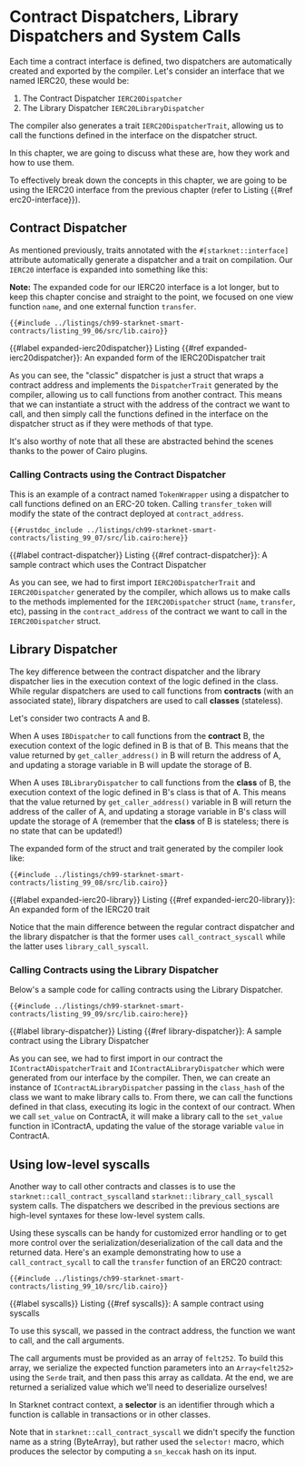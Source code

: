 # Contract Dispatchers, Library Dispatchers and System Calls

Each time a contract interface is defined, two dispatchers are automatically created and exported by the compiler. Let's consider an interface that we named IERC20, these would be:

1. The Contract Dispatcher `IERC20Dispatcher`
2. The Library Dispatcher `IERC20LibraryDispatcher`

The compiler also generates a trait `IERC20DispatcherTrait`, allowing us to call the functions defined in the interface on the dispatcher struct.

In this chapter, we are going to discuss what these are, how they work and how to use them.

To effectively break down the concepts in this chapter, we are going to be using the IERC20 interface from the previous chapter (refer to Listing {{#ref erc20-interface}}).

## Contract Dispatcher

As mentioned previously, traits annotated with the `#[starknet::interface]` attribute automatically generate a dispatcher and a trait on compilation.
Our `IERC20` interface is expanded into something like this:

**Note:** The expanded code for our IERC20 interface is a lot longer, but to keep this chapter concise and straight to the point, we focused on one view function `name`, and one external function `transfer`.

```rust,noplayground
{{#include ../listings/ch99-starknet-smart-contracts/listing_99_06/src/lib.cairo}}
```

{{#label expanded-ierc20dispatcher}}
<span class="caption">Listing {{#ref expanded-ierc20dispatcher}}: An expanded form of the IERC20Dispatcher trait</span>

As you can see, the "classic" dispatcher is just a struct that wraps a contract address and implements the `DispatcherTrait` generated by the compiler, allowing us to call functions from another contract. This means that we can instantiate a struct with the address of the contract we want to call, and then simply call the functions defined in the interface on the dispatcher struct as if they were methods of that type.

It's also worthy of note that all these are abstracted behind the scenes thanks to the power of Cairo plugins.

### Calling Contracts using the Contract Dispatcher

This is an example of a contract named `TokenWrapper` using a dispatcher to call functions defined on an ERC-20 token. Calling `transfer_token` will modify the state of the contract deployed at `contract_address`.

```rust,noplayground
{{#rustdoc_include ../listings/ch99-starknet-smart-contracts/listing_99_07/src/lib.cairo:here}}
```

{{#label contract-dispatcher}}
<span class="caption">Listing {{#ref contract-dispatcher}}: A sample contract which uses the Contract Dispatcher</span>

As you can see, we had to first import `IERC20DispatcherTrait` and `IERC20Dispatcher` generated by the compiler, which allows us to make calls to the methods implemented for the `IERC20Dispatcher` struct (`name`, `transfer`, etc), passing in the `contract_address` of the contract we want to call in the `IERC20Dispatcher` struct.

## Library Dispatcher

The key difference between the contract dispatcher and the library dispatcher lies in the execution context of the logic defined in the class. While regular dispatchers are used to call functions from **contracts** (with an associated state), library dispatchers are used to call **classes** (stateless).

Let's consider two contracts A and B.

When A uses `IBDispatcher` to call functions from the **contract** B, the execution context of the logic defined in B is that of B. This means that the value returned by `get_caller_address()` in B will return the address of A, and updating a storage variable in B will update the storage of B.

When A uses `IBLibraryDispatcher` to call functions from the **class** of B, the execution context of the logic defined in B's class is that of A. This means that the value returned by `get_caller_address()` variable in B will return the address of the caller of A, and updating a storage variable in B's class will update the storage of A (remember that the **class** of B is stateless; there is no state that can be updated!)

The expanded form of the struct and trait generated by the compiler look like:

```rust,noplayground
{{#include ../listings/ch99-starknet-smart-contracts/listing_99_08/src/lib.cairo}}
```

{{#label expanded-ierc20-library}}
<span class="caption">Listing {{#ref expanded-ierc20-library}}: An expanded form of the IERC20 trait</span>

Notice that the main difference between the regular contract dispatcher and the library dispatcher is that the former uses `call_contract_syscall` while the latter uses `library_call_syscall`.

### Calling Contracts using the Library Dispatcher

Below's a sample code for calling contracts using the Library Dispatcher.

```rust,noplayground
{{#include ../listings/ch99-starknet-smart-contracts/listing_99_09/src/lib.cairo:here}}
```

{{#label library-dispatcher}}
<span class="caption">Listing {{#ref library-dispatcher}}: A sample contract using the Library Dispatcher</span>

As you can see, we had to first import in our contract the `IContractADispatcherTrait` and `IContractALibraryDispatcher` which were generated from our interface by the compiler. Then, we can create an instance of `IContractALibraryDispatcher` passing in the `class_hash` of the class we want to make library calls to. From there, we can call the functions defined in that class, executing its logic in the context of our contract. When we call `set_value` on ContractA, it will make a library call to the `set_value` function in IContractA, updating the value of the storage variable `value` in ContractA.

## Using low-level syscalls

Another way to call other contracts and classes is to use the `starknet::call_contract_syscall`and `starknet::library_call_syscall` system calls. The dispatchers we described in the previous sections are high-level syntaxes for these low-level system calls.

Using these syscalls can be handy for customized error handling or to get more control over the serialization/deserialization of the call data and the returned data. Here's an example demonstrating how to use a `call_contract_sycall` to call the `transfer` function of an ERC20 contract:

```rust,noplayground
{{#include ../listings/ch99-starknet-smart-contracts/listing_99_10/src/lib.cairo}}
```

{{#label syscalls}}
<span class="caption">Listing {{#ref syscalls}}: A sample contract using syscalls</span>

To use this syscall, we passed in the contract address, the function we want to call, and the call arguments.

The call arguments must be provided as an array of `felt252`. To build this array, we serialize the expected function parameters into an `Array<felt252>` using the `Serde` trait, and then pass this array as calldata. At the end, we are returned a serialized value which we'll need to deserialize ourselves!

In Starknet contract context, a **selector** is an identifier through which a function is callable in transactions or in other classes.

Note that in `starknet::call_contract_syscall` we didn't specify the function name as a string (ByteArray), but rather used the `selector!` macro, which produces the selector by computing a `sn_keccak` hash on its input.
